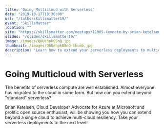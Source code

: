 ```yaml
---
title: 'Going Multicloud with Serverless'
date: "2019-10-17T18:30:00"
url: "/talks/skillsmatter19/"
event: "SkillsMatter"
location: ""
site: "https://skillsmatter.com/meetups/11905-keynote-by-brian-ketelsen-on-going-multicloud-with-serverless"
slides: "/slides/skillsmatter19/"
image: /images/Q6UehpkBSnQ.jpg
thumbnail: /images/Q6UehpkBSnQ-thumb.jpg
description: "Learn how to extend your serverless deployments to multicloud"
---
```


# Going Multicloud with Serverless

The benefits of serverless compute are well established. Almost everyone has migrated to the cloud in some form. But how can you extend beyond "standard" serverless?

Brian Ketelsen, Cloud Developer Advocate for Azure at Microsoft and prolific open source enthusiast, will be showing you how you can extend beyond a single cloud to achieve multi-cloud resiliency. Take your serverless deployments to the next level!
